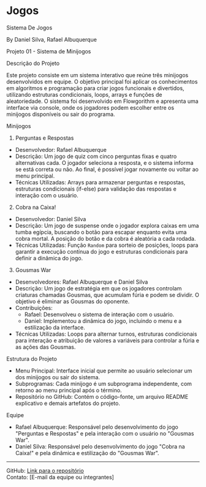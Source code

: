 # Jogos
Sistema De Jogos

By Daniel Silva, Rafael Albuquerque

Projeto 01 - Sistema de Minijogos

 Descrição do Projeto

Este projeto consiste em um sistema interativo que reúne três minijogos desenvolvidos em equipe. O objetivo principal foi aplicar os conhecimentos em algoritmos e programação para criar jogos funcionais e divertidos, utilizando estruturas condicionais, loops, arrays e funções de aleatoriedade. O sistema foi desenvolvido em Flowgorithm e apresenta uma interface via console, onde os jogadores podem escolher entre os minijogos disponíveis ou sair do programa.

Minijogos

 1. Perguntas e Respostas
- Desenvolvedor: Rafael Albuquerque  
- Descrição: Um jogo de quiz com cinco perguntas fixas e quatro alternativas cada. O jogador seleciona a resposta, e o sistema informa se está correta ou não. Ao final, é possível jogar novamente ou voltar ao menu principal.  
- Técnicas Utilizadas: Arrays para armazenar perguntas e respostas, estruturas condicionais (if-else) para validação das respostas e interação com o usuário.  

 2. Cobra na Caixa!
- Desenvolvedor: Daniel Silva  
- Descrição: Um jogo de suspense onde o jogador explora caixas em uma tumba egípcia, buscando o botão para escapar enquanto evita uma cobra mortal. A posição do botão e da cobra é aleatória a cada rodada.  
- Técnicas Utilizadas: Função `Random` para sorteio de posições, loops para garantir a execução contínua do jogo e estruturas condicionais para definir a dinâmica do jogo.  

 3. Gousmas War
- Desenvolvedores: Rafael Albuquerque e Daniel Silva  
- Descrição: Um jogo de estratégia em que os jogadores controlam criaturas chamadas Gousmas, que acumulam fúria e podem se dividir. O objetivo é eliminar as Gousmas do oponente.  
- Contribuições:  
  - Rafael: Desenvolveu o sistema de interação com o usuário.  
  - Daniel: Implementou a dinâmica do jogo, incluindo o menu e a estilização da interface.  
- Técnicas Utilizadas: Loops para alternar turnos, estruturas condicionais para interação e atribuição de valores a variáveis para controlar a fúria e as ações das Gousmas.  

Estrutura do Projeto
- Menu Principal: Interface inicial que permite ao usuário selecionar um dos minijogos ou sair do sistema.  
- Subprogramas: Cada minijogo é um subprograma independente, com retorno ao menu principal após o término.  
- Repositório no GitHub: Contém o código-fonte, um arquivo README explicativo e demais artefatos do projeto.  

 Equipe
- Rafael Albuquerque: Responsável pelo desenvolvimento do jogo "Perguntas e Respostas" e pela interação com o usuário no "Gousmas War".  
- Daniel Silva: Responsável pelo desenvolvimento do jogo "Cobra na Caixa!" e pela dinâmica e estilização do "Gousmas War".  


---  
GitHub: [Link para o repositório](https://github.com/[usuário]/[repositório])  
Contato: [E-mail da equipe ou integrantes]